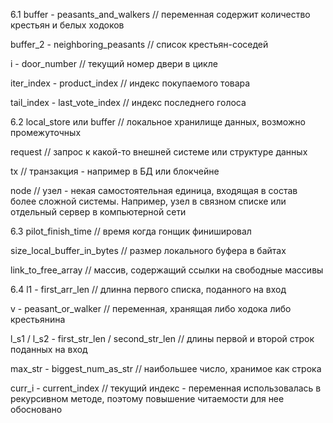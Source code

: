 6.1
buffer - peasants_and_walkers
// переменная содержит количество крестьян и белых ходоков

buffer_2 - neighboring_peasants
// список крестьян-соседей

i - door_number
// текущий номер двери в цикле

iter_index - product_index
// индекс покупаемого товара

tail_index - last_vote_index
// индекс последнего голоса

6.2
local_store или buffer
// локальное хранилище данных, возможно промежуточных

request
// запрос к какой-то внешней системе или структуре данных

tx
// транзакция - например в БД или блокчейне

node
// узел - некая самостоятельная единица, входящая в состав более сложной системы. 
Например, узел в связном списке или отдельный сервер в компьютерной сети

6.3
pilot_finish_time
// время когда гонщик финишировал

size_local_buffer_in_bytes
// размер локального буфера в байтах

link_to_free_array
// массив, содержащий ссылки на свободные массивы

6.4
l1 - first_arr_len
// длинна первого списка, поданного на вход

v - peasant_or_walker
// переменная, хранящая либо ходока либо крестьянина

l_s1 / l_s2 - first_str_len / second_str_len
// длины первой и второй строк поданных на вход

max_str - biggest_num_as_str
// наибольшее число, хранимое как строка

curr_i - current_index
// текущий индекс - переменная использовалась в рекурсивном методе, поэтому повышение читаемости для нее обосновано